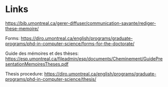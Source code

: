 # Links 
https://bib.umontreal.ca/gerer-diffuser/communication-savante/rediger-these-memoire/

Forms: https://diro.umontreal.ca/english/programs/graduate-programs/phd-in-computer-science/forms-for-the-doctorate/

Guide des mémoires et des thèses: https://esp.umontreal.ca/fileadmin/esp/documents/Cheminement/GuidePresentationMemoiresTheses.pdf

Thesis procedure: https://diro.umontreal.ca/english/programs/graduate-programs/phd-in-computer-science/thesis/

